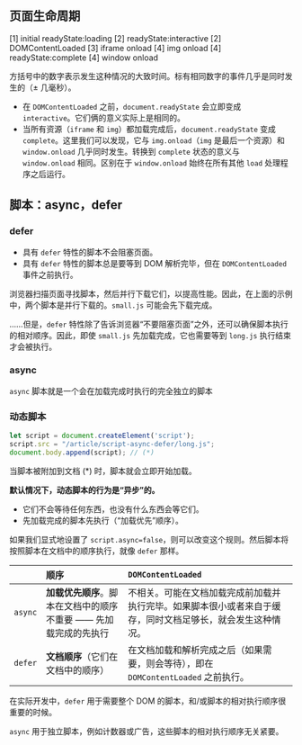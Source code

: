## 页面生命周期

[1] initial readyState:loading
[2] readyState:interactive
[2] DOMContentLoaded
[3] iframe onload
[4] img onload
[4] readyState:complete
[4] window onload

方括号中的数字表示发生这种情况的大致时间。标有相同数字的事件几乎是同时发生的（± 几毫秒）。

- 在 `DOMContentLoaded` 之前，`document.readyState` 会立即变成 `interactive`。它们俩的意义实际上是相同的。
- 当所有资源（`iframe` 和 `img`）都加载完成后，`document.readyState` 变成 `complete`。这里我们可以发现，它与 `img.onload`（`img` 是最后一个资源）和 `window.onload` 几乎同时发生。转换到 `complete` 状态的意义与 `window.onload` 相同。区别在于 `window.onload` 始终在所有其他 `load` 处理程序之后运行。



## 脚本：async，defer

### defer

- 具有 `defer` 特性的脚本不会阻塞页面。
- 具有 `defer` 特性的脚本总是要等到 DOM 解析完毕，但在 `DOMContentLoaded` 事件之前执行。

浏览器扫描页面寻找脚本，然后并行下载它们，以提高性能。因此，在上面的示例中，两个脚本是并行下载的。`small.js` 可能会先下载完成。

……但是，`defer` 特性除了告诉浏览器“不要阻塞页面”之外，还可以确保脚本执行的相对顺序。因此，即使 `small.js` 先加载完成，它也需要等到 `long.js` 执行结束才会被执行。

### async

`async` 脚本就是一个会在加载完成时执行的完全独立的脚本



### 动态脚本

```javascript
let script = document.createElement('script');
script.src = "/article/script-async-defer/long.js";
document.body.append(script); // (*)
```
当脚本被附加到文档 (*) 时，脚本就会立即开始加载。

**默认情况下，动态脚本的行为是“异步”的。**

- 它们不会等待任何东西，也没有什么东西会等它们。
- 先加载完成的脚本先执行（“加载优先”顺序）。

如果我们显式地设置了 `script.async=false`，则可以改变这个规则。然后脚本将按照脚本在文档中的顺序执行，就像 `defer` 那样。



|         | 顺序                                                         | `DOMContentLoaded`                                           |
| :------ | :----------------------------------------------------------- | :----------------------------------------------------------- |
| `async` | **加载优先顺序**。脚本在文档中的顺序不重要 —— 先加载完成的先执行 | 不相关。可能在文档加载完成前加载并执行完毕。如果脚本很小或者来自于缓存，同时文档足够长，就会发生这种情况。 |
| `defer` | **文档顺序**（它们在文档中的顺序）                           | 在文档加载和解析完成之后（如果需要，则会等待），即在 `DOMContentLoaded` 之前执行。 |

在实际开发中，`defer` 用于需要整个 DOM 的脚本，和/或脚本的相对执行顺序很重要的时候。

`async` 用于独立脚本，例如计数器或广告，这些脚本的相对执行顺序无关紧要。





